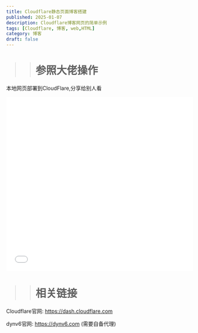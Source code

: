 ```yaml
---
title: Cloudflare静态页面博客搭建
published: 2025-01-07
description: Cloudflare博客网页的简单示例
tags: [Cloudflare, 博客, web,HTML]
category: 博客
draft: false
---
```


>> # 参照大佬操作

本地网页部署到CloudFlare,分享给别人看

<iframe width="100%" height="468" src="//player.bilibili.com/player.html?isOutside=true&aid=1205554707&bvid=BV12f421X7tm&cid=1575667645&p=1" scrolling="no" border="0" frameborder="no" framespacing="0" allowfullscreen="true"></iframe>

>> # 相关链接

Cloudflare官网: https://dash.cloudflare.com

dynv6官网: https://dynv6.com (需要自备代理)